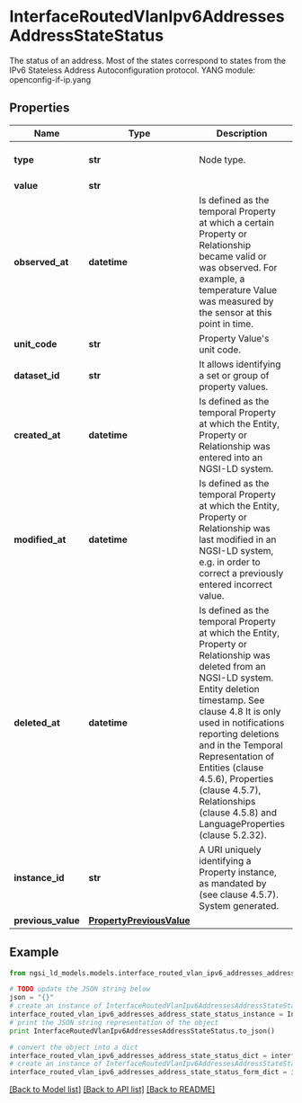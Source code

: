 # InterfaceRoutedVlanIpv6AddressesAddressStateStatus

The status of an address. Most of the states correspond to states from the IPv6 Stateless Address Autoconfiguration protocol.  YANG module: openconfig-if-ip.yang 

## Properties

Name | Type | Description | Notes
------------ | ------------- | ------------- | -------------
**type** | **str** | Node type.  | [optional] [default to 'Property']
**value** | **str** |  | 
**observed_at** | **datetime** | Is defined as the temporal Property at which a certain Property or Relationship became valid or was observed. For example, a temperature Value was measured by the sensor at this point in time.  | [optional] 
**unit_code** | **str** | Property Value&#39;s unit code.  | [optional] 
**dataset_id** | **str** | It allows identifying a set or group of property values.  | [optional] 
**created_at** | **datetime** | Is defined as the temporal Property at which the Entity, Property or Relationship was entered into an NGSI-LD system.  | [optional] [readonly] 
**modified_at** | **datetime** | Is defined as the temporal Property at which the Entity, Property or Relationship was last modified in an NGSI-LD system, e.g. in order to correct a previously entered incorrect value.  | [optional] [readonly] 
**deleted_at** | **datetime** | Is defined as the temporal Property at which the Entity, Property or Relationship was deleted from an NGSI-LD system.  Entity deletion timestamp. See clause 4.8 It is only used in notifications reporting deletions and in the Temporal Representation of Entities (clause 4.5.6), Properties (clause 4.5.7), Relationships (clause 4.5.8) and LanguageProperties (clause 5.2.32).  | [optional] [readonly] 
**instance_id** | **str** | A URI uniquely identifying a Property instance, as mandated by (see clause 4.5.7). System generated.  | [optional] [readonly] 
**previous_value** | [**PropertyPreviousValue**](PropertyPreviousValue.md) |  | [optional] 

## Example

```python
from ngsi_ld_models.models.interface_routed_vlan_ipv6_addresses_address_state_status import InterfaceRoutedVlanIpv6AddressesAddressStateStatus

# TODO update the JSON string below
json = "{}"
# create an instance of InterfaceRoutedVlanIpv6AddressesAddressStateStatus from a JSON string
interface_routed_vlan_ipv6_addresses_address_state_status_instance = InterfaceRoutedVlanIpv6AddressesAddressStateStatus.from_json(json)
# print the JSON string representation of the object
print InterfaceRoutedVlanIpv6AddressesAddressStateStatus.to_json()

# convert the object into a dict
interface_routed_vlan_ipv6_addresses_address_state_status_dict = interface_routed_vlan_ipv6_addresses_address_state_status_instance.to_dict()
# create an instance of InterfaceRoutedVlanIpv6AddressesAddressStateStatus from a dict
interface_routed_vlan_ipv6_addresses_address_state_status_form_dict = interface_routed_vlan_ipv6_addresses_address_state_status.from_dict(interface_routed_vlan_ipv6_addresses_address_state_status_dict)
```
[[Back to Model list]](../README.md#documentation-for-models) [[Back to API list]](../README.md#documentation-for-api-endpoints) [[Back to README]](../README.md)


